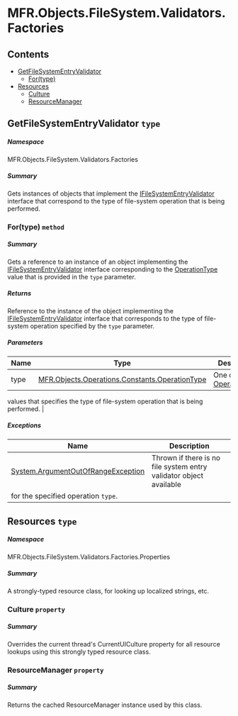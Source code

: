 <a name='assembly'></a>
# MFR.Objects.FileSystem.Validators.Factories

## Contents

- [GetFileSystemEntryValidator](#T-MFR-Objects-FileSystem-Validators-Factories-GetFileSystemEntryValidator 'MFR.Objects.FileSystem.Validators.Factories.GetFileSystemEntryValidator')
  - [For(type)](#M-MFR-Objects-FileSystem-Validators-Factories-GetFileSystemEntryValidator-For-MFR-Objects-Operations-Constants-OperationType- 'MFR.Objects.FileSystem.Validators.Factories.GetFileSystemEntryValidator.For(MFR.Objects.Operations.Constants.OperationType)')
- [Resources](#T-MFR-Objects-FileSystem-Validators-Factories-Properties-Resources 'MFR.Objects.FileSystem.Validators.Factories.Properties.Resources')
  - [Culture](#P-MFR-Objects-FileSystem-Validators-Factories-Properties-Resources-Culture 'MFR.Objects.FileSystem.Validators.Factories.Properties.Resources.Culture')
  - [ResourceManager](#P-MFR-Objects-FileSystem-Validators-Factories-Properties-Resources-ResourceManager 'MFR.Objects.FileSystem.Validators.Factories.Properties.Resources.ResourceManager')

<a name='T-MFR-Objects-FileSystem-Validators-Factories-GetFileSystemEntryValidator'></a>
## GetFileSystemEntryValidator `type`

##### Namespace

MFR.Objects.FileSystem.Validators.Factories

##### Summary

Gets instances of objects that implement the
[IFileSystemEntryValidator](#T-MFR-Objects-FileSystem-Interfaces-IFileSystemEntryValidator 'MFR.Objects.FileSystem.Interfaces.IFileSystemEntryValidator')
interface
that correspond to the type of file-system operation that is being performed.

<a name='M-MFR-Objects-FileSystem-Validators-Factories-GetFileSystemEntryValidator-For-MFR-Objects-Operations-Constants-OperationType-'></a>
### For(type) `method`

##### Summary

Gets a reference to an instance of an object implementing the
[IFileSystemEntryValidator](#T-MFR-Objects-FileSystem-Interfaces-IFileSystemEntryValidator 'MFR.Objects.FileSystem.Interfaces.IFileSystemEntryValidator')
interface corresponding to the
[OperationType](#T-MFR-Objects-OperationType 'MFR.Objects.OperationType')
value that is
provided in the `type` parameter.

##### Returns

Reference to the instance of the object implementing the
[IFileSystemEntryValidator](#T-MFR-Objects-FileSystem-Interfaces-IFileSystemEntryValidator 'MFR.Objects.FileSystem.Interfaces.IFileSystemEntryValidator')
interface that corresponds to the type of file-system operation
specified by the `type` parameter.

##### Parameters

| Name | Type | Description |
| ---- | ---- | ----------- |
| type | [MFR.Objects.Operations.Constants.OperationType](#T-MFR-Objects-Operations-Constants-OperationType 'MFR.Objects.Operations.Constants.OperationType') | One of the [OperationType](#T-MFR-Objects-OperationType 'MFR.Objects.OperationType')
values that specifies the type of file-system operation that is
being performed. |

##### Exceptions

| Name | Description |
| ---- | ----------- |
| [System.ArgumentOutOfRangeException](http://msdn.microsoft.com/query/dev14.query?appId=Dev14IDEF1&l=EN-US&k=k:System.ArgumentOutOfRangeException 'System.ArgumentOutOfRangeException') | Thrown if there is no file system entry validator object available
for the specified operation `type`. |

<a name='T-MFR-Objects-FileSystem-Validators-Factories-Properties-Resources'></a>
## Resources `type`

##### Namespace

MFR.Objects.FileSystem.Validators.Factories.Properties

##### Summary

A strongly-typed resource class, for looking up localized strings, etc.

<a name='P-MFR-Objects-FileSystem-Validators-Factories-Properties-Resources-Culture'></a>
### Culture `property`

##### Summary

Overrides the current thread's CurrentUICulture property for all
  resource lookups using this strongly typed resource class.

<a name='P-MFR-Objects-FileSystem-Validators-Factories-Properties-Resources-ResourceManager'></a>
### ResourceManager `property`

##### Summary

Returns the cached ResourceManager instance used by this class.

